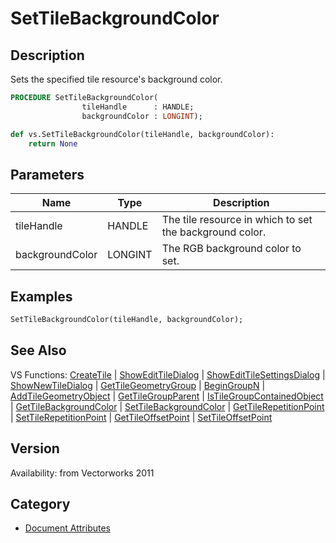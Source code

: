 # SetTileBackgroundColor

## Description
Sets the specified tile resource's background color.

```pascal
PROCEDURE SetTileBackgroundColor(
				tileHandle      : HANDLE;
				backgroundColor : LONGINT);
```

```python
def vs.SetTileBackgroundColor(tileHandle, backgroundColor):
    return None
```

## Parameters
|Name|Type|Description|
|---|---|---|
|tileHandle|HANDLE|The tile resource in which to set the background color.|
|backgroundColor|LONGINT|The RGB background color to set.|

## Examples
```pascal
SetTileBackgroundColor(tileHandle, backgroundColor);
```

## See Also
VS Functions:
[CreateTile](CreateTile.md) 
| [ShowEditTileDialog](ShowEditTileDialog.md) 
| [ShowEditTileSettingsDialog](ShowEditTileSettingsDialog.md) 
| [ShowNewTileDialog](ShowNewTileDialog.md) 
| [GetTileGeometryGroup](GetTileGeometryGroup.md) 
| [BeginGroupN](BeginGroupN.md) 
| [AddTileGeometryObject](AddTileGeometryObject.md) 
| [GetTileGroupParent](GetTileGroupParent.md) 
| [IsTileGroupContainedObject](IsTileGroupContainedObject.md) 
| [GetTileBackgroundColor](GetTileBackgroundColor.md) 
| [SetTileBackgroundColor](SetTileBackgroundColor.md) 
| [GetTileRepetitionPoint](GetTileRepetitionPoint.md) 
| [SetTileRepetitionPoint](SetTileRepetitionPoint.md) 
| [GetTileOffsetPoint](GetTileOffsetPoint.md) 
| [SetTileOffsetPoint](SetTileOffsetPoint.md)

## Version
Availability: from Vectorworks 2011

## Category
* [Document Attributes](../Categories/Document%20Attributes.md)
